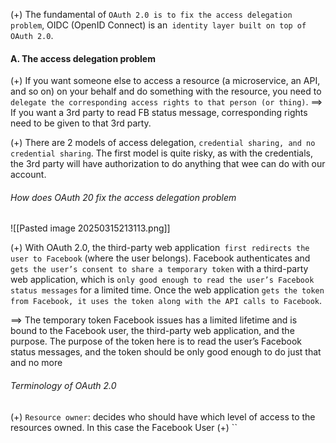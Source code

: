 (+) The fundamental of `OAuth 2.0 is to fix the access delegation problem`, OIDC (OpenID Connect) is an` identity layer built on top of OAuth 2.0`.

#### A. The access delegation problem
(+) If you want someone else to access a resource (a microservice, an API, and so on) on your behalf and do something with the resource, you need to `delegate the corresponding access rights to that person (or thing)`. 
==> If you want a 3rd party to read FB status message, corresponding rights need to be given to that 3rd party.

(+) There are 2 models of access delegation, `credential sharing, and no credential sharing`. The first model is quite risky, as with the credentials, the 3rd party will have authorization to do anything that wee can do with our account.

###### How does OAuth 20 fix the access delegation problem
![[Pasted image 20250315213113.png]]

(+) With OAuth 2.0, the third-party web application` first redirects the user to Facebook` (where the user belongs). Facebook authenticates and `gets the user’s consent to share a temporary token` with a third-party web application, which is `only good enough to read the user’s Facebook status messages` for a limited time. Once the web application `gets the token from Facebook, it uses the token along with the API calls to Facebook`.

==> The temporary token Facebook issues has a limited lifetime and is bound to the Facebook user, the third-party web application, and the purpose. The purpose of the token here is to read the user’s Facebook status messages, and the token should be only good enough to do just that and no more

###### Terminology of OAuth 2.0
(+) `Resource owner`: decides who should have which level of access to the resources owned.  In this case the Facebook User
(+) ``